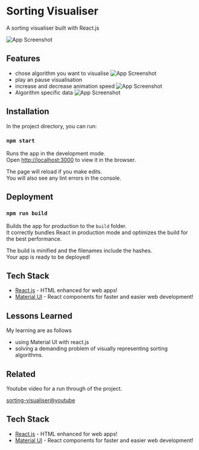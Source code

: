 
# Sorting Visualiser

A sorting visualiser built with React.js




![App Screenshot](https://res.cloudinary.com/dfwfghwgo/image/upload/v1636133143/readme/sorting_dqqwuw.png)


## Features

- chose algorithm you want to visualise
![App Screenshot](https://res.cloudinary.com/dfwfghwgo/image/upload/v1636136277/readme/Screenshot_731_dx0igo.png)
- play an pause visualisation
- increase and decrease animation speed
![App Screenshot](https://res.cloudinary.com/dfwfghwgo/image/upload/v1636138038/readme/Screenshot_732_vamfw2.png)
- Algorithm specific data
![App Screenshot](https://res.cloudinary.com/dfwfghwgo/image/upload/v1636137937/readme/Screenshot_732_qkhxqj.png)

## Installation


In the project directory, you can run:

### `npm start`

Runs the app in the development mode.\
Open [http://localhost:3000](http://localhost:3000) to view it in the browser.

The page will reload if you make edits.\
You will also see any lint errors in the console.

## Deployment 

### `npm run build`

Builds the app for production to the `build` folder.\
It correctly bundles React in production mode and optimizes the build for the best performance.

The build is minified and the filenames include the hashes.\
Your app is ready to be deployed!
## Tech Stack
- [React.js](https://reactjs.org/) - HTML enhanced for web apps!
- [Material UI](https://material-ui.com/) - React components for faster and easier web development!


## Lessons Learned
My learning are as follows
- using Material UI with react.js
- solving a demanding problem of visually representing sorting algorithms.


## Related

Youtube video for a run through of the project.

[sorting-visualiser@youtube](https://github.com/matiassingers/awesome-readme)


## Tech Stack
- [React.js](https://reactjs.org/) - HTML enhanced for web apps!
- [Material UI](https://material-ui.com/) - React components for faster and easier web development!

